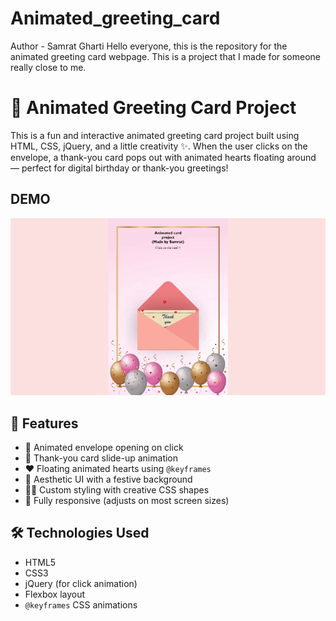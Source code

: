 # Animated_greeting_card
Author - Samrat Gharti
Hello everyone, this is the repository for the animated greeting card webpage. This is a project that I made for someone really close to me. 

# 🎉 Animated Greeting Card Project

This is a fun and interactive animated greeting card project built using HTML, CSS, jQuery, and a little creativity ✨. When the user clicks on the envelope, a thank-you card pops out with animated hearts floating around — perfect for digital birthday or thank-you greetings!

## DEMO

![Demo](Demo.gif)

## 🚀 Features

- 📩 Animated envelope opening on click
- 💌 Thank-you card slide-up animation
- ❤️ Floating animated hearts using `@keyframes`
- 🎨 Aesthetic UI with a festive background
- 👨‍🎨 Custom styling with creative CSS shapes
- 📱 Fully responsive (adjusts on most screen sizes)

## 🛠️ Technologies Used

- HTML5
- CSS3
- jQuery (for click animation)
- Flexbox layout
- `@keyframes` CSS animations